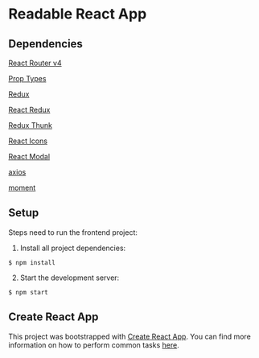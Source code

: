 # Readable React App

## Dependencies
[React Router v4](https://github.com/ReactTraining/react-router)

[Prop Types](https://github.com/facebook/prop-types)

[Redux](https://github.com/reactjs/redux)

[React Redux](https://github.com/reactjs/react-redux)

[Redux Thunk](https://github.com/gaearon/redux-thunk)

[React Icons](https://github.com/gorangajic/react-icons)

[React Modal](https://github.com/reactjs/react-modal)

[axios](https://github.com/axios/axios)

[moment](https://github.com/moment/moment)

## Setup

Steps need to run the frontend project:

1. Install all project dependencies:
```
$ npm install
```
2. Start the development server:
```
$ npm start
```

## Create React App

This project was bootstrapped with [Create React App](https://github.com/facebookincubator/create-react-app). You can find more information on how to perform common tasks [here](https://github.com/facebookincubator/create-react-app/blob/master/packages/react-scripts/template/README.md).
